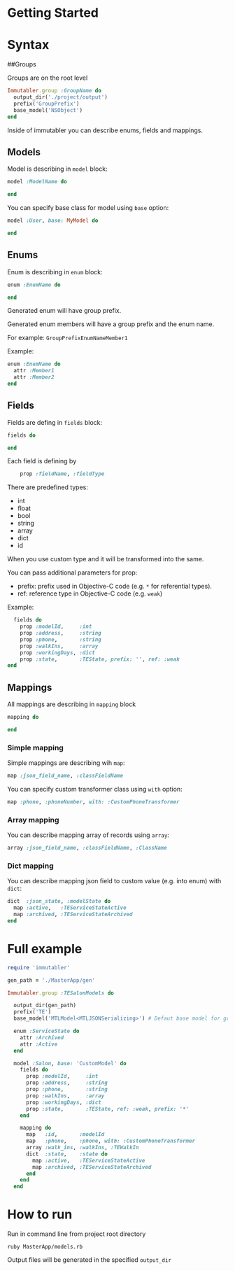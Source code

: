Getting Started
====================

# Syntax

##Groups

Groups are on the root level

```ruby
Immutabler.group :GroupName do
  output_dir('./project/output')
  prefix('GroupPrefix')
  base_model('NSObject')
end
```

Inside of immutabler you can describe enums, fields and mappings.

## Models

Model is describing in `model` block:

```ruby
model :ModelName do

end
```

You can specify base class for model using `base` option:

```ruby
model :User, base: MyModel do

end
```

## Enums

Enum is describing in `enum` block:

```ruby
enum :EnumName do

end
```

Generated enum will have group prefix.

Generated enum members will have a group prefix and the enum name.

For example: `GroupPrefixEnumNameMember1`

Example:
```ruby
enum :EnumName do
  attr :Member1
  attr :Member2
end
```

## Fields

Fields are defing in `fields` block:

```ruby
fields do

end
```

Each field is defining by

```ruby
    prop :fieldName, :fieldType
```

There are predefined types:
* int
* float
* bool
* string
* array
* dict
* id

When you use custom type and it will be transformed into the same.

You can pass additional parameters for prop:

+ prefix: prefix used in Objective-C code (e.g. `*` for referential types).
+ ref: reference type in Objective-C code (e.g. `weak`)

Example:
```ruby
  fields do
    prop :modelId,     :int
    prop :address,     :string
    prop :phone,       :string
    prop :walkIns,     :array
    prop :workingDays, :dict
    prop :state,       :TEState, prefix: '', ref: :weak
end
```

## Mappings

All mappings are describing in `mapping` block
```ruby
mapping do

end
```

### Simple mapping

Simple mappings are describing wih `map`:

```ruby
map :json_field_name, :classFieldName
```

You can specify custom transformer class using `with` option:

```ruby
map :phone, :phoneNumber, with: :CustomPhoneTransformer
```

### Array mapping

You can describe mapping array of records using `array`:

```ruby
array :json_field_name, :classFieldName, :ClassName
```

### Dict mapping

You can describe mapping json field to custom value (e.g. into enum) with `dict`:

```ruby
dict  :json_state, :modelState do
  map :active,   :TEServiceStateActive
  map :archived, :TEServiceStateArchived
end
```

# Full example
```ruby
require 'immutabler'

gen_path = './MasterApp/gen'

Immutabler.group :TESalonModels do

  output_dir(gen_path)
  prefix('TE')
  base_model('MTLModel<MTLJSONSerializing>') # Defaut base model for group

  enum :ServiceState do
    attr :Archived
    attr :Active
  end

  model :Salon, base: 'CustomModel' do
    fields do
      prop :modelId,     :int
      prop :address,     :string
      prop :phone,       :string
      prop :walkIns,     :array
      prop :workingDays, :dict
      prop :state,       :TEState, ref: :weak, prefix: '*'
    end

    mapping do
      map   :id,       :modelId
      map   :phone,    :phone, with: :CustomPhoneTransformer
      array :walk_ins, :walkIns, :TEWalkIn
      dict  :state,    :state do
        map :active,   :TEServiceStateActive
        map :archived, :TEServiceStateArchived
      end
    end
  end
```

# How to run

Run in command line from project root directory
```shell
ruby MasterApp/models.rb
```

Output files will be generated in the specified `output_dir`
